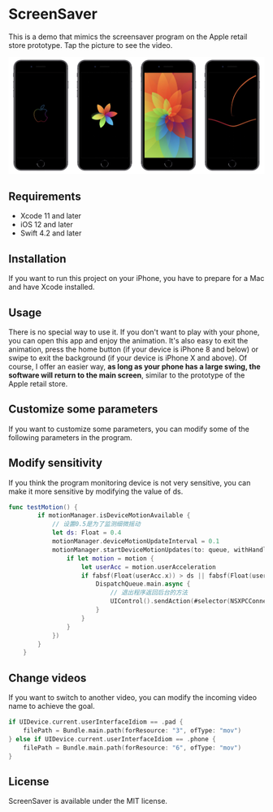 # ScreenSaver

This is a demo that mimics the screensaver program on the Apple retail store prototype. Tap the picture to see the video.

[![Whatch demo video](https://github.com/HuangRunHua/ScreenSaver/blob/master/example.jpg)](https://youtu.be/H4onP8Ujb4s)

## Requirements

- Xcode 11 and later
- iOS 12 and later
- Swift 4.2 and later

## Installation

If you want to run this project on your iPhone, you have to prepare for a Mac and have Xcode installed.

## Usage

There is no special way to use it. 
If you don't want to play with your phone, you can open this app and enjoy the animation.
It's also easy to exit the animation, press the home button (if your device is iPhone 8 and below) or swipe to exit the background (if your device is iPhone X and above). Of course, I offer an easier way, **as long as your phone has a large swing, the software will return to the main screen**, similar to the prototype of the Apple retail store.

## Customize some parameters

If you want to customize some parameters, you can modify some of the following parameters in the program.

## Modify sensitivity

If you think the program monitoring device is not very sensitive, you can make it more sensitive by modifying the value of ds.
```swift
func testMotion() {
        if motionManager.isDeviceMotionAvailable {
            // 设置0.5是为了监测细微摇动
            let ds: Float = 0.4
            motionManager.deviceMotionUpdateInterval = 0.1
            motionManager.startDeviceMotionUpdates(to: queue, withHandler: { (motion: CMDeviceMotion?, error: Error?) -> Void in
                if let motion = motion {
                    let userAcc = motion.userAcceleration
                    if fabsf(Float(userAcc.x)) > ds || fabsf(Float(userAcc.y)) > ds || fabsf(Float(userAcc.z)) > ds {
                        DispatchQueue.main.async {
                            // 退出程序返回后台的方法
                            UIControl().sendAction(#selector(NSXPCConnection.suspend), to: UIApplication.shared, for: nil)
                        }
                    }
                }
            })
        }
    }
```

## Change videos

If you want to switch to another video, you can modify the incoming video name to achieve the goal.
```swift
if UIDevice.current.userInterfaceIdiom == .pad {
    filePath = Bundle.main.path(forResource: "3", ofType: "mov")
} else if UIDevice.current.userInterfaceIdiom == .phone {
    filePath = Bundle.main.path(forResource: "6", ofType: "mov")
}
```

## License

ScreenSaver is available under the MIT license.

